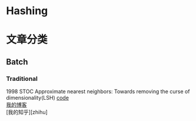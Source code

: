 # Hashing  
# 文章分类  
## Batch  
### Traditional  
1998 STOC Approximate nearest neighbors: Towards removing the curse of dimensionality(LSH) [code](https://github.com/RUSH-LAB/LSH_Memory "悬停显示")  
[我的博客](http://blog.csdn.net/guodongxiaren "悬停显示")	
[我的知乎][zhihu]
